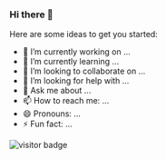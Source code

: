 ### Hi there 👋

Here are some ideas to get you started:

- 🔭 I’m currently working on ...
- 🌱 I’m currently learning ...
- 👯 I’m looking to collaborate on ...
- 🤔 I’m looking for help with ...
- 💬 Ask me about ...
- 📫 How to reach me: ...
- 😄 Pronouns: ...
- ⚡ Fun fact: ...

![visitor badge](https://visitor-badge.glitch.me/badge?page_id=jwenjian.visitor-badge&left_color=red&right_color=green&left_text=HelloVisitors)

